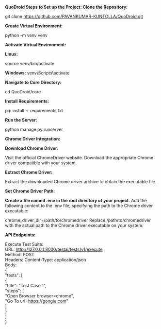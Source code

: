 **QuoDroid
Steps to Set up the Project:
Clone the Repository:**

git clone https://github.com/PAVANKUMAR-KUNTOLLA/QuoDroid.git

**Create Virtual Environment:**

python -m venv venv

**Activate Virtual Environment:**

**Linux:**

source venv/bin/activate

**Windows:**
venv\Scripts\activate

**Navigate to Core Directory:**

cd QuoDroid/core

**Install Requirements:**

pip install -r requirements.txt

**Run the Server:**

python manage.py runserver

**Chrome Driver Integration:**

**Download Chrome Driver:**

Visit the official ChromeDriver website.
Download the appropriate Chrome driver compatible with your system.

**Extract Chrome Driver:**

Extract the downloaded Chrome driver archive to obtain the executable file.

**Set Chrome Driver Path:**

**Create a file named .env in the root directory of your project.**
Add the following content to the .env file, specifying the path to the Chrome driver executable:

chrome_driver_dir=/path/to/chromedriver
Replace /path/to/chromedriver with the actual path to the Chrome driver executable on your system.

**API Endpoints:**

Execute Test Suite:  
URL: http://127.0.0.1:8000/testai/tests/v1/execute  
Method: POST  
Headers: Content-Type: application/json  
Body:  
{  
  "tests": [  
    {  
      "title": "Test Case 1",  
      "steps": [  
        "Open Browser browser=chrome",  
        "Go To url=https://google.com"  
      ]  
    }  
  ]  
}

